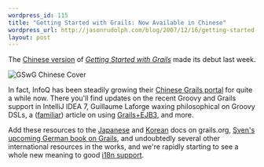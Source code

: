```yaml
--- 
wordpress_id: 115
title: "Getting Started with Grails: Now Available in Chinese"
wordpress_url: http://jasonrudolph.com/blog/2007/12/16/getting-started-with-grails-now-available-in-chinese/
layout: post
---
```

The [Chinese version](http://www.infoq.com/cn/minibooks/grails "Getting Started with Grails - Chinese Translation") of [*Getting Started with Grails*](http://www.infoq.com/minibooks/grails) made its debut last week.  

![GSwG Chinese Cover](http://jasonrudolph.com/blog/wp-content/uploads/gswg-chinese-cover.jpg)

In fact, InfoQ has been steadily growing their [Chinese Grails portal](http://www.infoq.com/cn/grails "InfoQ Chinese Grails Portal") for quite a while now.  There you'll find updates on the recent Groovy and Grails support in IntelliJ IDEA 7, Guillaume Laforge waxing philosophical on Groovy DSLs, a ([familiar](http://jasonrudolph.com/blog/2006/08/22/grails-ejb3-article-on-infoq/ "Grails + EJB3 Article on InfoQ")) article on using [Grails+EJB3](http://www.infoq.com/cn/news/2007/08/grails-ejb-tutorial "InfoQ: Grails + EJB Domain Models Step-by-Step - Chinese Translation"), and more.

Add these resources to the [Japanese](http://www.grails.org/Japanese+Home "grails.org - Japanese Translation") and [Korean](http://www.grails.org/Korean+Home "grails.org - Korean Translation") docs on grails.org, [Sven's upcoming German book on Grails](http://www.flavor.de/snipsnap/space/start/2007-09-22/1 "Sven Haiges"), and undoubtedly several other international resources in the works, and we're rapidly starting to see a whole new meaning to good [i18n support](http://grails.org/doc/1.0.x/guide/single.html#10.%20Internationalization "The Grails Framework - Reference Documentation - Internationalization").
